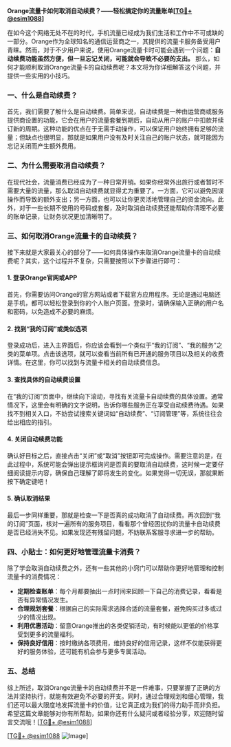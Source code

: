 **Orange流量卡如何取消自动续费？——轻松搞定你的流量账单[[TG💪+ @esim1088](https://t.me/s/esim1088)]**

在如今这个网络无处不在的时代，手机流量已经成为我们生活和工作中不可或缺的一部分。Orange作为全球知名的通信运营商之一，其提供的流量卡服务备受用户青睐。然而，对于不少用户来说，使用Orange流量卡时可能会遇到一个问题：**自动续费功能虽然方便，但一旦忘记关闭，可能就会导致不必要的支出。** 那么，如何才能顺利取消Orange流量卡的自动续费呢？本文将为你详细解答这个问题，并提供一些实用的小技巧。

### 一、什么是自动续费？

首先，我们需要了解什么是自动续费。简单来说，自动续费是一种由运营商或服务提供商设置的功能，它会在用户的流量套餐到期后，自动从用户的账户中扣款并续订新的周期。这种功能的优点在于无需手动操作，可以保证用户始终拥有足够的流量；但缺点也很明显，那就是如果用户没有及时关注自己的账户状态，就可能因为忘记关闭而产生额外费用。

### 二、为什么需要取消自动续费？

在现代社会，流量消费已经成为了一种日常开销。如果你经常外出旅行或者暂时不需要大量的流量，那么取消自动续费就显得尤为重要了。一方面，它可以避免因误操作而导致的额外支出；另一方面，也可以让你更灵活地管理自己的资金流向。此外，对于一些长期不使用的号码或套餐，及时取消自动续费还能帮助你清理不必要的账单记录，让财务状况更加清晰明了。

### 三、如何取消Orange流量卡的自动续费？

接下来就是大家最关心的部分了——如何具体操作来取消Orange流量卡的自动续费呢？其实，这个过程并不复杂，只需要按照以下步骤进行即可：

#### 1. 登录Orange官网或APP

首先，你需要访问Orange的官方网站或者下载官方应用程序。无论是通过电脑还是手机，都可以轻松登录到你的个人账户页面。登录时，请确保输入正确的用户名和密码，以免造成不必要的麻烦。

#### 2. 找到“我的订阅”或类似选项

登录成功后，进入主界面后，你应该会看到一个类似于“我的订阅”、“我的服务”之类的菜单项。点击该选项，就可以查看当前所有已开通的服务项目以及相关的收费详情。在这里，你可以找到与流量卡相关的自动续费信息。

#### 3. 查找具体的自动续费设置

在“我的订阅”页面中，继续向下滚动，寻找有关流量卡自动续费的具体设置。通常情况下，这里会有明确的文字说明，告诉你哪些服务正在享受自动续费待遇。如果找不到相关入口，不妨尝试搜索关键词如“自动续费”、“订阅管理”等，系统往往会给出相应的指引。

#### 4. 关闭自动续费功能

确认好目标之后，直接点击“关闭”或“取消”按钮即可完成操作。需要注意的是，在此过程中，系统可能会弹出提示框询问是否真的要取消自动续费，这时候一定要仔细阅读提示内容，确保自己理解了即将发生的变化。如果觉得一切无误，那就果断按下确定键吧！

#### 5. 确认取消结果

最后一步同样重要，那就是检查一下是否真的成功取消了自动续费。再次回到“我的订阅”页面，核对一遍所有的服务项目，看看那个曾经困扰你的流量卡自动续费是否已经消失不见。如果发现还有残留问题，不妨联系客服寻求进一步的帮助。

### 四、小贴士：如何更好地管理流量卡消费？

除了学会取消自动续费之外，还有一些其他的小窍门可以帮助你更好地管理和控制流量卡的消费情况：

- **定期检查账单**：每个月都要抽出一点时间来回顾一下自己的消费记录，看看是否有异常情况发生。
- **合理规划套餐**：根据自己的实际需求选择合适的流量套餐，避免购买过多或过少的情况出现。
- **利用优惠活动**：留意Orange推出的各类促销活动，有时候能以更低的价格享受到更多的流量福利。
- **保持良好信用**：按时缴纳各项费用，维持良好的信用记录，这样不仅能获得更好的服务体验，还可能有机会参与更多专属活动。

### 五、总结

综上所述，取消Orange流量卡的自动续费并不是一件难事，只要掌握了正确的方法并坚持执行，就能有效避免不必要的开支。同时，通过合理规划和细心管理，我们还可以最大限度地发挥流量卡的价值，让它真正成为我们的得力助手而非负担。希望这篇文章能够对你有所帮助，如果你还有什么疑问或者经验分享，欢迎随时留言交流哦！[[TG💪+ @esim1088](https://t.me/s/esim1088)]

[[TG💪+ @esim1088](https://t.me/s/esim1088) ![Image](https://i.postimg.cc/4NQfJmqS/Snipaste-2025-05-13-00-14-12.png)]